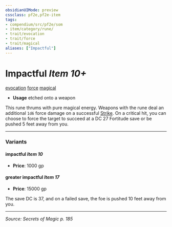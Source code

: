 ```yaml
---
obsidianUIMode: preview
cssclass: pf2e,pf2e-item
tags:
- compendium/src/pf2e/som
- item/category/rune/
- trait/evocation
- trait/force
- trait/magical
aliases: ["Impactful"]
---
```

# Impactful *Item 10+*  
[evocation](rules/traits/evocation.md "Evocation School Trait")  [force](rules/traits/force.md "Force Energy & Element Trait")  [magical](rules/traits/magical.md "Magical Item Trait")  

- **Usage** etched onto a weapon

This rune thrums with pure magical energy. Weapons with the rune deal an additional `1d6` force damage on a successful [Strike](rules/actions/strike.md). On a critical hit, you can choose to force the target to succeed at a DC 27 Fortitude save or be pushed 5 feet away from you.

---

### Variants

#### impactful *Item 10*

- **Price**: 1000 gp

#### greater impactful *Item 17*

- **Price**: 15000 gp

The save DC is 37, and on a failed save, the foe is pushed 10 feet away from you.

---
*Source: Secrets of Magic p. 185*